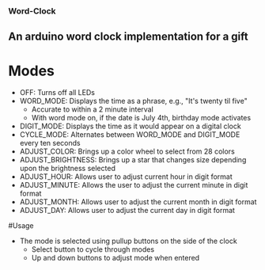 ### Word-Clock

## An arduino word clock implementation for a gift

# Modes

- OFF: Turns off all LEDs
- WORD_MODE: Displays the time as a phrase, e.g., "It's twenty til five"
  - Accurate to within a 2 minute interval
  - With word mode on, if the date is July 4th, birthday mode activates
- DIGIT_MODE: Displays the time as it would appear on a digital clock
- CYCLE_MODE: Alternates between WORD_MODE and DIGIT_MODE every ten seconds
- ADJUST_COLOR: Brings up a color wheel to select from 28 colors
- ADJUST_BRIGHTNESS: Brings up a star that changes size depending upon the brightness selected
- ADJUST_HOUR: Allows user to adjust current hour in digit format
- ADJUST_MINUTE: Allows the user to adjust the current minute in digit format
- ADJUST_MONTH: Allows user to adjust the current month in digit format
- ADJUST_DAY: Allows user to adjust the current day in digit format

#Usage

- The mode is selected using pullup buttons on the side of the clock
  - Select button to cycle through modes
  - Up and down buttons to adjust mode when entered



